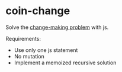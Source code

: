 # coin-change

Solve the [change-making problem](https://en.wikipedia.org/wiki/Change-making_problem) with js.

Requirements:

 * Use only one js statement
 * No mutation
 * Implement a memoized recursive solution
